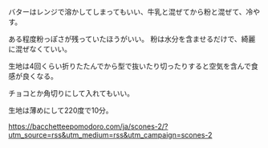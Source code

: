 バターはレンジで溶かしてしまってもいい、牛乳と混ぜてから粉と混ぜて、冷やす。

ある程度粉っぽさが残っていたほうがいい。
粉は水分を含ませるだけで、綺麗に混ぜなくていい。

生地は4回くらい折りたたんでから型で抜いたり切ったりすると空気を含んで食感が良くなる。

チョコとか角切りにして入れてもいい。

生地は薄めにして220度で10分。

https://bacchetteepomodoro.com/ja/scones-2/?utm_source=rss&utm_medium=rss&utm_campaign=scones-2
